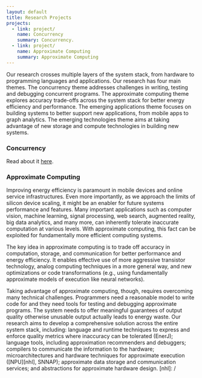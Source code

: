 ```yaml
---
layout: default
title: Research Projects
projects:
  - link: project/
    name: Concurrency
    summary: Concurrency.
  - link: project/
    name: Approximate Computing
    summary: Approximate Computing
---
```


Our research crosses multiple layers of the system stack, from hardware to programming languages and applications. Our research has four main themes. The concurrency theme addresses challenges in writing, testing and debugging concurrent programs. The approximate computing theme explores accuracy trade-offs across the system stack for better energy efficiency and performance. The emerging applications theme focuses on building systems to better support new applications, from mobile apps to graph analytics. The emerging technologies theme aims at taking advantage of new storage and compute technologies in building new systems.

### Concurrency
Read about it [here][project].

[project]: project/index.html

### Approximate Computing
Improving energy efficiency is paramount in mobile devices and online service infrastructures. Even more importantly, as we approach the limits of silicon device scaling, it might be an enabler for future systems performance and features. Many important applications such as computer vision, machine learning, signal processing, web search, augmented reality, big data analytics, and many more, can inherently tolerate inaccurate computation at various levels. With approximate computing, this fact can be exploited for fundamentally more efficient computing systems.

The key idea in approximate computing is to trade off accuracy in computation, storage, and communication for better performance and energy efficiency. It enables effective use of more aggressive transistor technology, analog computing techniques in a more general way, and new optimizations or code transformations (e.g., using fundamentally approximate models of execution like neural networks).

Taking advantage of approximate computing, though, requires overcoming many technical challenges. Programmers need a reasonable model to write code for and they need tools for testing and debugging approximate programs. The system needs to offer meaningful guarantees of output quality otherwise unusable output actually leads to energy waste. Our research aims to develop a comprehensive solution across the entire system stack, including: language and runtime techniques to express and enforce quality metrics where inaccuracy can be tolerated (EnerJ); language tools, including approximation recommenders and debuggers; compilers to communicate the information to the hardware; microarchitectures and hardware techniques for approximate execution ([NPU][nhl], SNNAP); approximate data storage and communication services; and abstractions for approximate hardware design.
[nhl]: /
  
